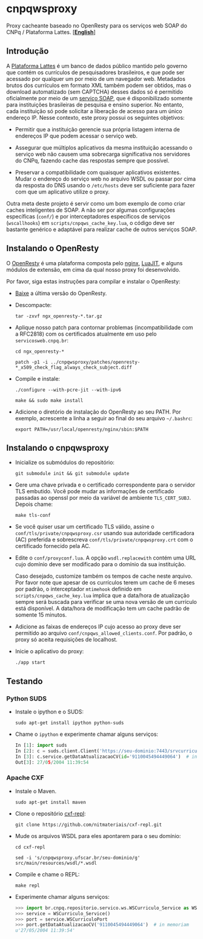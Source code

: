 # cnpqwsproxy

Proxy cacheante baseado no OpenResty para os serviços web SOAP do CNPq / Plataforma Lattes.
[\[**English**\]](README.md)

## Introdução

A [Plataforma Lattes](http://lattes.cnpq.br) é um banco de dados público mantido pelo governo que contém os currículos de pesquisadores brasileiros, e que pode ser acessado por qualquer um por meio de um navegador web. Metadados brutos dos currículos em formato XML também podem ser obtidos, mas o download automatizado (sem CAPTCHA) desses dados só é permitido oficialmente por meio de um [serviço SOAP](http://www.cnpq.br/web/portal-lattes/extracoes-de-dados), que é disponibilizado somente para instituições brasileiras de pesquisa e ensino superior. No entanto, cada instituição só pode solicitar a liberação de acesso para um único endereço IP. Nesse contexto, este proxy possui os seguintes objetivos:

* Permitir que a instituição gerencie sua própria listagem interna de endereços IP que podem acessar o serviço web.

* Assegurar que múltiplos aplicativos da mesma instituição acessando o serviço web não causem uma sobrecarga significativa nos servidores do CNPq, fazendo cache das respostas sempre que possível.

* Preservar a compatibilidade com quaisquer aplicativos existentes. Mudar o endereço do serviço web no arquivo WSDL ou passar por cima da resposta do DNS usando o `/etc/hosts` deve ser suficiente para fazer com que um aplicativo utilize o proxy.

Outra meta deste projeto é servir como um bom exemplo de como criar caches inteligentes de SOAP. A não ser por algumas configurações específicas (`conf/`) e por interceptadores específicos de serviços (`wscallhooks`) em `scripts/cnpqws_cache_key.lua`, o código deve ser bastante genérico e adaptável para realizar cache de outros serviços SOAP.

## Instalando o OpenResty

O [OpenResty](http://openresty.org) é uma plataforma composta pelo [nginx](http://nginx.org), [LuaJIT](http://luajit.org),  e alguns módulos de extensão, em cima da qual nosso proxy foi desenvolvido.

Por favor, siga estas instruções para compilar e instalar o OpenResty:

* [Baixe](http://openresty.org/#Download) a última versão do OpenResty.

* Descompacte:

  `tar -zxvf ngx_openresty-*.tar.gz`

* Aplique nosso patch para contornar problemas (incompatibilidade com a RFC2818) com os certificados atualmente em uso pelo `servicosweb.cnpq.br`:

  `cd ngx_openresty-*`

  `patch -p1 -i ../cnpqwsproxy/patches/openresty-*_x509_check_flag_always_check_subject.diff`

* Compile e instale:

  `./configure --with-pcre-jit --with-ipv6`

  `make && sudo make install`

* Adicione o diretório de instalação do OpenResty ao seu PATH. Por exemplo, acrescente a linha a seguir ao final do seu arquivo `~/.bashrc`:

  `export PATH=/usr/local/openresty/nginx/sbin:$PATH`

## Instalando o cnpqwsproxy

* Inicialize os submódulos do repositório:

  `git submodule init && git submodule update`

* Gere uma chave privada e o certificado correspondente para o servidor TLS embutido. Você pode mudar as informações de certificado passadas ao openssl por meio da variável de ambiente `TLS_CERT_SUBJ`. Depois chame:

  `make tls-conf`

* Se você quiser usar um certificado TLS válido, assine o `conf/tls/private/cnpqwsproxy.csr` usando sua autoridade certificadora (AC) preferida e sobrescreva `conf/tls/private/cnpqwsproxy.crt` com o certificado fornecido pela AC.

* Edite o `conf/proxyconf.lua`. A opção `wsdl.replacewith` contém uma URL cujo domínio deve ser modificado para o domínio da sua instituição.

  Caso desejado, customize também os tempos de cache neste arquivo. Por favor note que apesar de os currículos terem um cache de 6 meses por padrão, o interceptador `mtimehook` definido em `scripts/cnpqws_cache_key.lua` implica que a data/hora de atualização sempre será buscada para verificar se uma nova versão de um currículo está disponível. A data/hora de modificação tem um cache padrão de somente 15 minutos.

* Adicione as faixas de endereços IP cujo acesso ao proxy deve ser permitido ao arquivo `conf/cnpqws_allowed_clients.conf`. Por padrão, o proxy só aceita requisições de localhost.

* Inicie o aplicativo do proxy:

  `./app start`

## Testando

### Python SUDS

* Instale o ipython e o SUDS:

  `sudo apt-get install ipython python-suds`

* Chame o `ipython` e experimente chamar alguns serviços:

   ```python
   In [1]: import suds
   In [2]: c = suds.client.Client('https://seu-dominio:7443/srvcurriculo/WSCurriculo?wsdl')
   In [3]: c.service.getDataAtualizacaoCV(id='9110045494449064')  # in memoriam
   Out[3]: 27/05/2004 11:39:54
   ```

### Apache CXF

* Instale o Maven.

  `sudo apt-get install maven`

* Clone o repositório [cxf-repl](https://github.com/nitmateriais/cxf-repl):

  `git clone https://github.com/nitmateriais/cxf-repl.git`

* Mude os arquivos WSDL para eles apontarem para o seu domínio:

  `cd cxf-repl`

  `sed -i 's/cnpqwsproxy.ufscar.br/seu-dominio/g' src/main/resources/wsdl/*.wsdl`

* Compile e chame o REPL:

  `make repl`

* Experimente chamar alguns serviços:

  ```python
  >>> import br.cnpq.repositorio.servico.ws.WSCurriculo_Service as WSCurriculo_Service
  >>> service = WSCurriculo_Service()
  >>> port = service.WSCurriculoPort
  >>> port.getDataAtualizacaoCV('9110045494449064')  # in memoriam
  u'27/05/2004 11:39:54'
  ```
